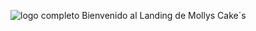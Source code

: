 ![logo completo](https://github.com/Nicole-Meller/Proyecto-Landing/assets/83424164/bbd62389-5048-4a94-a1a6-505d3f8a385a)
Bienvenido al Landing de Mollys Cake´s 
